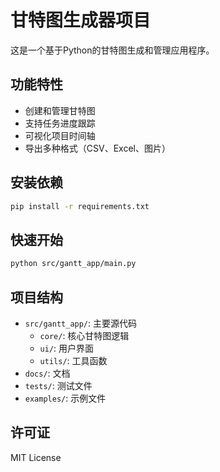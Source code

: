 # 甘特图生成器项目

这是一个基于Python的甘特图生成和管理应用程序。

## 功能特性

- 创建和管理甘特图
- 支持任务进度跟踪
- 可视化项目时间轴
- 导出多种格式（CSV、Excel、图片）

## 安装依赖

```bash
pip install -r requirements.txt
```

## 快速开始

```bash
python src/gantt_app/main.py
```

## 项目结构

- `src/gantt_app/`: 主要源代码
  - `core/`: 核心甘特图逻辑
  - `ui/`: 用户界面
  - `utils/`: 工具函数
- `docs/`: 文档
- `tests/`: 测试文件
- `examples/`: 示例文件

## 许可证

MIT License